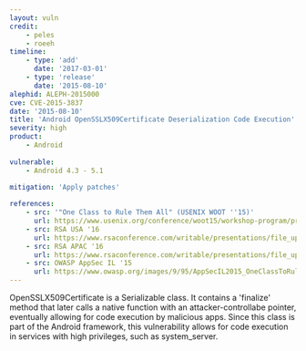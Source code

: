 ```yaml
---
layout: vuln
credit: 
    - peles
    - roeeh
timeline:
    - type: 'add'
      date: '2017-03-01'
    - type: 'release'
      date: '2015-08-10' 
alephid: ALEPH-2015000
cve: CVE-2015-3837
date: '2015-08-10'
title: 'Android OpenSSLX509Certificate Deserialization Code Execution'
severity: high
product:
    - Android
    
vulnerable:
    - Android 4.3 - 5.1
    
mitigation: 'Apply patches'

references:
    - src: '"One Class to Rule Them All" (USENIX WOOT ''15)'
      url: https://www.usenix.org/conference/woot15/workshop-program/presentation/peles
    - src: RSA USA '16 
      url: https://www.rsaconference.com/writable/presentations/file_upload/mbs-f03-android-serialization-vulnerabilities-revisited.pdf
    - src: RSA APAC '16 
      url: https://www.rsaconference.com/writable/presentations/file_upload/cmi1-r02_android_serialization_vulnerabilities_is_your_device_or_app_still_vuln_final.pdf
    - src: OWASP AppSec IL '15
      url: https://www.owasp.org/images/9/95/AppSecIL2015_OneClassToRuleThemAll_RoeeHay.pdf
---
```

OpenSSLX509Certificate is a Serializable class. It contains a 'finalize' method that later calls a native function with an attacker-controllabe pointer, eventually allowing for code execution by malicious apps.
Since this class is part of the Android framework, this vulnerability allows for code execution in services with high privileges, such as system_server.